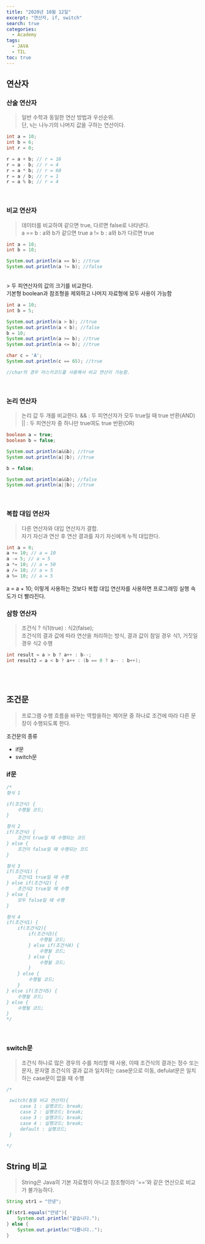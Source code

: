 ```yaml
---
title: "2020년 10월 12일"
excerpt: "연산자, if, switch"
search: true
categories: 
  - Academy
tags: 
  - JAVA
  - TIL
toc: true
---
```


## 연산자
### 산술 연산자
> 일반 수학과 동일한 연산 방법과 우선순위.<br/>
  단, `%`는 나누기의 나머지 값을 구하는 연산이다.

```java
int a = 10;
int b = 6;
int r = 0;

r = a + b; // r = 16
r = a - b; // r = 4
r = a * b; // r = 60
r = a / b; // r = 1
r = a % b; // r = 4
```
<br/>

### 비교 연산자
> 데이터를 비교하여 같으면 true, 다르면 false로 나타낸다.<br/>
a == b : a와 b가 같으면 true
a != b : a와 b가 다르면 true

```java
int a = 10;
int b = 10;

System.out.println(a == b); //true
System.out.println(a != b); //false
```
<br/>
> 두 피연산자의 값의 크기를 비교한다. <br/>
기본형 boolean과 참조형을 제외하고 나머지 자료형에 모두 사용이 가능함

```java
int a = 10;
int b = 5;

System.out.println(a > b); //true
System.out.println(a < b); //false
b = 10;
System.out.println(a >= b); //true
System.out.println(a <= b); //true

char c = 'A';
System.out.println(c == 65); //true

//char의 경우 아스키코드를 사용해서 비교 연산이 가능함.
```
<br/>

### 논리 연산자
> 논리 값 두 개를 비교한다. 
&& : 두 피연산자가 모두 true일 때 true 반환(AND)
|| : 두 피연산자 중 하나만 true여도 true 반환(OR)

```java
boolean a = true;
boolean b = false;

System.out.println(a&&b); //true
System.out.println(a||b); //true

b = false;

System.out.println(a&&b); //false
System.out.println(a||b); //true
```
<br/>

### 복합 대입 연산자
> 다른 연산자와 대입 연산자가 결합.<br/>
자기 자신과 연산 후 연산 결과를 자기 자신에게 누적 대입한다.

```java
int a = 0;
a += 10; // a = 10
a -= 5; // a = 5
a *= 10; // a = 50
a /= 10; // a = 5
a %= 10; // a = 5
```
a = a + 10; 이렇게 사용하는 것보다 복합 대입 연산자를 사용하면 프로그래밍 실행 속도가 더 빨라진다.
<br/>

### 삼항 연산자
> 조건식 ? 식1(true) : 식2(false);<br/>
조건식의 결과 값에 따라 연산을 처리하는 방식, 결과 값이 참일 경우 식1, 거짓일 경우 식2 수행

```java
int result = a > b ? a++ : b--;
int result2 = a < b ? a++ : (b == 0 ? a-- : b++);
```
<br/><br/>

## 조건문
> 프로그램 수행 흐름을 바꾸는 역할을하는 제어문 중 하나로 조건에 따라 다른 문장이 수행되도록 한다.<br/>

조건문의 종류
- if문
- switch문

### if문
```java
/*
형식 1

if(조건식) {
    수행될 코드;
}

형식 2
if(조건식) { 
    조건이 true일 때 수행되는 코드
} else {
    조건이 false일 때 수행되는 코드
}

형식 3
if(조건식1) {
    조건식1 true일 때 수행
} else if(조건식2) {
    조건식2 true일 때 수행
} else {
    모두 false일 때 수행
}

형식 4
if(조건식1) {
    if(조건식2){
        if(조건식3){
            수행될 코드;
        } else if(조건식4) {
            수행될 코드;
        } else {
            수행될 코드;
        }
    } else {
        수행될 코드;
    }
} else if(조건식5) {
    수행될 코드;
} else {
    수행될 코드;
}
*/
```
<br/>

### switch문
> 조건식 하나로 많은 경우의 수를 처리할 때 사용, 이때 조건식의 결과는 정수 또는 문자, 문자열 조건식의 결과 값과 일치하는 case문으로 이동, defulat문은 일치하는 case문이 없을 때 수행

```java
/*

 switch(동등 비교 연산자){
     case 1 : 실행코드; break;
     case 2 : 실행코드; break;
     case 3 : 실행코드; break;
     case 4 : 실행코드; break;
     default : 실행코드;
 }

*/

```

## String 비교
> String은 Java의 기본 자료형이 아니고 참조형이라 '=='와 같은 연산으로 비교가 불가능하다.

```java
String str1 = "안녕";

if(str1.equals("안녕"){
    System.out.println("같습니다.");
} else {
    System.out.println("다릅니다..");
}
```